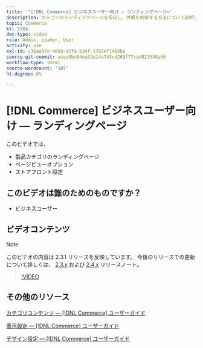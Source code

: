 ```yaml
---
title: '"[!DNL Commerce] ビジネスユーザー向け — ランディングページ»'
description: カテゴリのランディングページを設定し、外観を制御する方法について説明します。
topic: Commerce
kt: 5766
doc-type: video
role: Admin, Leader, User
activity: use
exl-id: c38aa97e-4688-42fa-b39f-1702ef1469be
source-git-commit: acee5ba84ea32e14a743cd269f77ced821548ad6
workflow-type: tm+mt
source-wordcount: '107'
ht-degree: 0%

---
```


# [!DNL Commerce] ビジネスユーザー向け — ランディングページ

このビデオでは、

- 製品カテゴリのランディングページ
- ページビューオプション
- ストアフロント設定

## このビデオは誰のためのものですか？

- ビジネスユーザー

## ビデオコンテンツ

>[!NOTE]
>
>このビデオの内容は 2.3.1 リリースを反映しています。 今後のリリースでの更新について詳しくは、 [ 2.3.x](https://devdocs.magento.com/guides/v2.3/release-notes/bk-release-notes.html) および [2.4.x](https://devdocs.magento.com/guides/v2.4/release-notes/bk-release-notes.html) リリースノート。

>[!VIDEO](https://video.tv.adobe.com/v/36388/?quality=12&learn=on)

## その他のリソース

[カテゴリコンテンツ — [!DNL Commerce] ユーザーガイド](https://docs.magento.com/user-guide/catalog/categories-content-settings.html)

[表示設定 — [!DNL Commerce] ユーザーガイド](https://docs.magento.com/user-guide/catalog/categories-display-settings.html)

[デザイン設定 — [!DNL Commerce] ユーザーガイド](https://docs.magento.com/user-guide/catalog/categories-custom-design.html)
